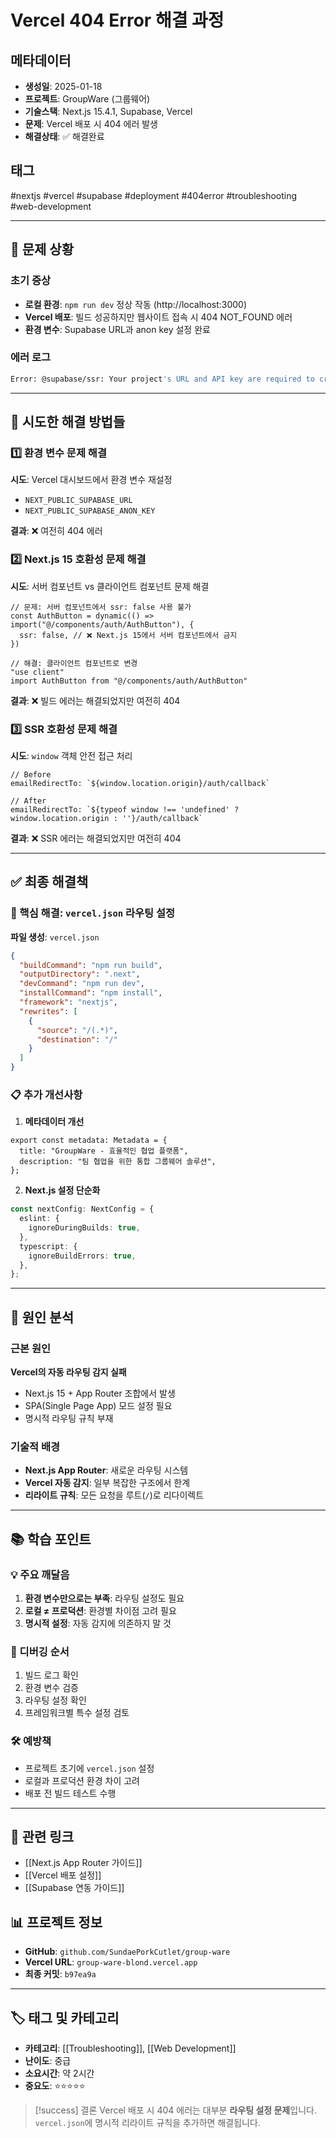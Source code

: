 # Vercel 404 Error 해결 과정

## 메타데이터
- **생성일**: 2025-01-18
- **프로젝트**: GroupWare (그룹웨어)
- **기술스택**: Next.js 15.4.1, Supabase, Vercel
- **문제**: Vercel 배포 시 404 에러 발생
- **해결상태**: ✅ 해결완료

## 태그
#nextjs #vercel #supabase #deployment #404error #troubleshooting #web-development

---

## 📝 문제 상황

### 초기 증상
- **로컬 환경**: `npm run dev` 정상 작동 (http://localhost:3000)
- **Vercel 배포**: 빌드 성공하지만 웹사이트 접속 시 404 NOT_FOUND 에러
- **환경 변수**: Supabase URL과 anon key 설정 완료

### 에러 로그
```bash
Error: @supabase/ssr: Your project's URL and API key are required to create a Supabase client!
```

---

## 🔧 시도한 해결 방법들

### 1️⃣ 환경 변수 문제 해결
**시도**: Vercel 대시보드에서 환경 변수 재설정
- `NEXT_PUBLIC_SUPABASE_URL`
- `NEXT_PUBLIC_SUPABASE_ANON_KEY`

**결과**: ❌ 여전히 404 에러

### 2️⃣ Next.js 15 호환성 문제 해결
**시도**: 서버 컴포넌트 vs 클라이언트 컴포넌트 문제 해결
```tsx
// 문제: 서버 컴포넌트에서 ssr: false 사용 불가
const AuthButton = dynamic(() => import("@/components/auth/AuthButton"), {
  ssr: false, // ❌ Next.js 15에서 서버 컴포넌트에서 금지
})

// 해결: 클라이언트 컴포넌트로 변경
"use client"
import AuthButton from "@/components/auth/AuthButton"
```

**결과**: ❌ 빌드 에러는 해결되었지만 여전히 404

### 3️⃣ SSR 호환성 문제 해결
**시도**: `window` 객체 안전 접근 처리
```tsx
// Before
emailRedirectTo: `${window.location.origin}/auth/callback`

// After  
emailRedirectTo: `${typeof window !== 'undefined' ? window.location.origin : ''}/auth/callback`
```

**결과**: ❌ SSR 에러는 해결되었지만 여전히 404

---

## ✅ 최종 해결책

### 🎯 핵심 해결: `vercel.json` 라우팅 설정

**파일 생성**: `vercel.json`
```json
{
  "buildCommand": "npm run build",
  "outputDirectory": ".next",
  "devCommand": "npm run dev",
  "installCommand": "npm install",
  "framework": "nextjs",
  "rewrites": [
    {
      "source": "/(.*)",
      "destination": "/"
    }
  ]
}
```

### 📋 추가 개선사항

1. **메타데이터 개선**
```tsx
export const metadata: Metadata = {
  title: "GroupWare - 효율적인 협업 플랫폼",
  description: "팀 협업을 위한 통합 그룹웨어 솔루션",
};
```

2. **Next.js 설정 단순화**
```typescript
const nextConfig: NextConfig = {
  eslint: {
    ignoreDuringBuilds: true,
  },
  typescript: {
    ignoreBuildErrors: true,
  },
};
```

---

## 🧠 원인 분석

### 근본 원인
**Vercel의 자동 라우팅 감지 실패**
- Next.js 15 + App Router 조합에서 발생
- SPA(Single Page App) 모드 설정 필요
- 명시적 라우팅 규칙 부재

### 기술적 배경
- **Next.js App Router**: 새로운 라우팅 시스템
- **Vercel 자동 감지**: 일부 복잡한 구조에서 한계
- **리라이트 규칙**: 모든 요청을 루트(`/`)로 리다이렉트

---

## 📚 학습 포인트

### 💡 주요 깨달음
1. **환경 변수만으로는 부족**: 라우팅 설정도 필요
2. **로컬 ≠ 프로덕션**: 환경별 차이점 고려 필요
3. **명시적 설정**: 자동 감지에 의존하지 말 것

### 🔄 디버깅 순서
1. 빌드 로그 확인
2. 환경 변수 검증  
3. 라우팅 설정 확인
4. 프레임워크별 특수 설정 검토

### 🛠️ 예방책
- 프로젝트 초기에 `vercel.json` 설정
- 로컬과 프로덕션 환경 차이 고려
- 배포 전 빌드 테스트 수행

---

## 🔗 관련 링크
- [[Next.js App Router 가이드]]
- [[Vercel 배포 설정]]
- [[Supabase 연동 가이드]]

## 📊 프로젝트 정보
- **GitHub**: `github.com/SundaePorkCutlet/group-ware`
- **Vercel URL**: `group-ware-blond.vercel.app`
- **최종 커밋**: `b97ea9a`

---

## 🏷️ 태그 및 카테고리
- **카테고리**: [[Troubleshooting]], [[Web Development]]
- **난이도**: 중급
- **소요시간**: 약 2시간
- **중요도**: ⭐⭐⭐⭐⭐

> [!success] 결론
> Vercel 배포 시 404 에러는 대부분 **라우팅 설정 문제**입니다. `vercel.json`에 명시적 리라이트 규칙을 추가하면 해결됩니다. 